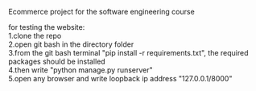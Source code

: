 Ecommerce project for the software engineering course

for testing the website:  
1.clone the repo  
2.open git bash in the directory folder  
3.from the git bash terminal "pip install -r requirements.txt", the required packages should be installed  
4.then write "python manage.py runserver"  
5.open any browser and write loopback ip address "127.0.0.1/8000"  
